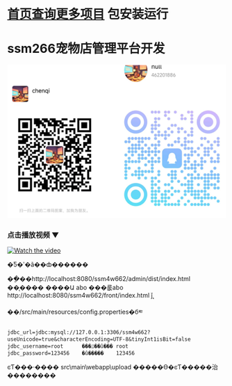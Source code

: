 # [首页查询更多项目](https://github.com/GraduationProject-ssm) 包安装运行


# ssm266宠物店管理平台开发

![picture](https://raw.githubusercontent.com/GraduationProject-springboot/.github/main/img/wx.png)

### 点击播放视频 ▼
[![Watch the video](https://i.sstatic.net/Vp2cE.png)](https://www.bilibili.com/video/BV1gn8XeNE2J?p=64)


�Ƽ�ʹ�ã��ȸ������

��ַ��http://localhost:8080/ssm4w662/admin/dist/index.html ��̨���� 
����Ա abo  ���룺abo  
http://localhost:8080/ssm4w662/front/index.html ǰ̨

 
 
��/src/main/resources/config.properties�б༭
											
	jdbc_url=jdbc:mysql://127.0.0.1:3306/ssm4w662?useUnicode=true&characterEncoding=UTF-8&tinyInt1isBit=false
	jdbc_username=root	    ���ݿ��û��� root
	jdbc_password=123456	�û�����    123456


ͼƬ���·���� src\main\webapp\upload �����ϴ�ͼƬ�����治��������











